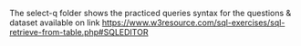 
The select-q folder shows the practiced queries syntax for the questions & dataset available 
on link https://www.w3resource.com/sql-exercises/sql-retrieve-from-table.php#SQLEDITOR
